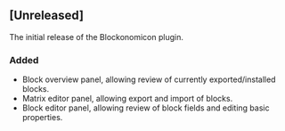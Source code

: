 ## [Unreleased]

The initial release of the Blockonomicon plugin.

### Added
- Block overview panel, allowing review of currently exported/installed blocks.
- Matrix editor panel, allowing export and import of blocks.
- Block editor panel, allowing review of block fields and editing basic properties.